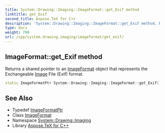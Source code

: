 ```yaml
---
title: System::Drawing::Imaging::ImageFormat::get_Exif method
linktitle: get_Exif
second_title: Aspose.TeX for C++
description: 'System::Drawing::Imaging::ImageFormat::get_Exif method. Returns a shared pointer to an ImageFormat object that represents the Exchangeable Image File (Exif) format in C++.'
type: docs
weight: 700
url: /cpp/system.drawing.imaging/imageformat/get_exif/
---
```

## ImageFormat::get_Exif method


Returns a shared pointer to an [ImageFormat](../) object that represents the Exchangeable [Image](../../../system.drawing/image/) File (Exif) format.

```cpp
static ImageFormatPtr System::Drawing::Imaging::ImageFormat::get_Exif()
```

## See Also

* Typedef [ImageFormatPtr](../../imageformatptr/)
* Class [ImageFormat](../)
* Namespace [System::Drawing::Imaging](../../)
* Library [Aspose.TeX for C++](../../../)
